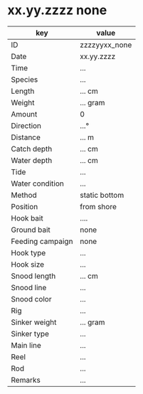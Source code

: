# xx.yy.zzzz none

key | value |
----|-------|
ID | zzzzyyxx_none |
Date | xx.yy.zzzz |
Time | ... |
Species | ... |
Length | ... cm |
Weight | ... gram |
Amount | 0 |
Direction | ...° |
Distance | ... m |
Catch depth | ... cm |
Water depth | ... cm |
Tide | ... |
Water condition | ... |
Method | static bottom |
Position | from shore |
Hook bait | .... |
Ground bait | none |
Feeding campaign | none |
Hook type | ... |
Hook size | ... |
Snood length | ... cm |
Snood line | ... |
Snood color | ... |
Rig | ... |
Sinker weight | ... gram |
Sinker type | ... |
Main line | ... |
Reel | ... |
Rod | ... |
Remarks | ... |

